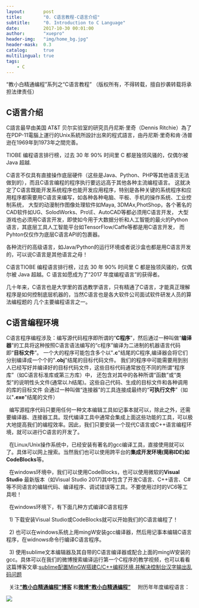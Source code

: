 ```yaml
---
layout:       post
title:        "0. C语言教程-C语言介绍"
subtitle:     "0. Introduction to C Language"
date:         2017-10-30 00:01:00
author:       "xuepro"
header-img:   "img/home_bg.jpg"
header-mask:  0.3
catalog:      true
multilingual: true
tags:
    - C
---
```

“教小白精通编程”系列之“C语言教程” （版权所有，不得转载，擅自抄袭转载将承担法律责任）

## C语言介绍

  C語言最早由美国 AT&T 贝尔实验室的研究员丹尼斯·里奇（Dennis Ritchie）為了在PDP-11電腦上運行的Unix系統所設計出來的程式語言，由丹尼斯·里奇和肯·汤普逊在1969年到1973年之間完善。
  
  TIOBE 编程语言排行榜，过去 30 年 90% 时间里 C 都是独领风骚的，仅偶尔被 Java 超越.
  
  C语言不仅具有直接操作底层硬件（这些是Java、Python、PHP等其他语言无法做到的），而且C语言编程的程序执行要远远高于其他各种主流编程语言。
  这就决定了C语言既能开发系统程序也能开发应用程序，特别是各种关键的系统程序和应用程序都需要用C语言来编写，如各种各种电脑、平板、手机的操作系统、工业控制系统，
  大型的动漫制作图像处理软件如Maya, 3DMAx,PhotShop，各个著名的CAD软件如UG、SolodWorks、Pro\E、AutoCAD等都必须用C语言开发，
  大型游戏也必须用C语言开发，即使如今用于大数据分析和人工智能的最火的Python语言，其底层工具人工智能平台如TensorFlow/Caffe等都是用C语言开发，
  而Pyhton仅仅作为底层C语言API的包裹器。
  
  各种流行的高级语言，如Java/Python的运行环境或者说沙盒也都是用C语言开发的，可以说C语言是其他语言之母！
  
  C语言TIOBE 编程语言排行榜，过去 30 年 90% 时间里 C 都是独领风骚的，仅偶尔被 Java 超越。C 语言如愿成为了“2017 年度编程语言”的获得者。
  
  几十年来，C语言也是大学里的首选教学语言，只有精通了C语言，才能真正理解程序是如何控制底层机器的，当然C语言也是各大软件公司面试软件研发人员的算法编程题的
  几个主要编程语言之一。
  
## C语言编程环境

   C语言程序编程涉及：编写源代码程序即所谓的“**C程序**”，然后通过一种叫做“**编译器**”的工具将这种按照C语言语法编写的“c程序”编译为二进制的机器语言代码即“**目标文件**”。
   一个大的程序可能包含多个以"**.c**"结尾的C程序,编译器会将它们分别编译成一个个的"**.obj**"结尾的目标代码文件。
   我们的程序中可能需要用到别人已经写好并编译好的目标代码文件，这些目标代码通常放在不同的所谓“程序库”（如C语言标准库或第三方库）中，
   还包含对其中的各种所谓“函数”或“类型”的说明性头文件(通常以.h结尾)。这些自己代码、生成的目标文件和各种调用的库的目标文件
   会通过一种叫做“连接器”的工具连接成最终的“**可执行文件**”（如以"**.exe**"结尾的文件）
   
   编写源程序代码只要用任何一种文本编辑工具如记事本就可以，除此之外，还需要编译器、连接器工具。现代编译工具中通常会集成上面这些功能的工具，可以极大地提高我们的编程效率。因此，我们只要安装一个现代C语言或C++语言编程环境，就可以进行C语言的开发了。
   
   在Linux/Unix操作系统中，已经安装有著名的gcc编译工具，直接使用就可以了。具体可以网上搜索。当然我们也可以使用跨平台的**集成开发环境(简称IDE)**如**CodeBlocks**等。
   
   在windows环境中，我们可以使用CodeBlocks，也可以使用微软的**Visual Studio** 最新版本（如Visual Studio 2017)其中包含了开发C语言、C++语言、C#等不同语言的编辑代码、编译程序、调试错误等工具。不要使用过时的VC6等工具啦！
   
   在windows环境下，有下面几种方式编译C语言程序
   
   1) 下载安装Visual Studio或CodeBlocks就可以开始我们的C语言编程了！
   
   2) 也可以在windows系统上用mingW安装gcc编译器，然后用记事本编辑C语言程序，在widnows命令行编译C语言程序。 
   
   3) 使用sublime文本编辑器及其自带的C语言编译器或配合上面的mingW安装的gcc。具体可以在我们的微博搜索编译运行第一个C程序的教学视频，也可以看看这篇博客文章:[sublime配置MinGW搭建C/C++编程环境,并解决控制台汉字输出乱码问题](https://xuepro.xcguan.net/2017/10/30/sublime%E9%85%8D%E7%BD%AEMinGW%E6%90%AD%E5%BB%BAC%E7%BC%96%E7%A8%8B%E7%8E%AF%E5%A2%83/)
 
   关注[**“教小白精通编程”博客**](https://xuepro.xcguan.net/) 和[**微博“教小白精通编程”**](https://weibo.com/6196175626)  
   附历年年度编程语言：
   
   ![](https://www.itcodemonkey.com/data/upload/portal/20180105/1515165411358808.jpg)
